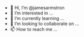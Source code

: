 - 👋 Hi, I’m @jamesarmstron
- 👀 I’m interested in ...
- 🌱 I’m currently learning ...
- 💞️ I’m looking to collaborate on ...
- 📫 How to reach me ...

<!---
jamesarmstron/jamesarmstron is a ✨ special ✨ repository because its `README.md` (this file) appears on your GitHub profile.
You can click the Preview link to take a look at your changes.
--->
